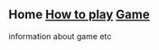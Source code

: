 ## Home [How to play](https://hydra19.github.io/HowToPlay.html) [Game](https://hydra19.github.io/index2.html)

<p> information about game etc </p>
